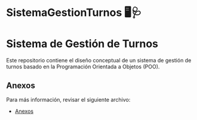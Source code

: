 # SistemaGestionTurnos 🖥️🩺
# Sistema de Gestión de Turnos  
Este repositorio contiene el diseño conceptual de un sistema de gestión de turnos basado en la Programación Orientada a Objetos (POO).  

## Anexos  
Para más información, revisar el siguiente archivo:  
- [Anexos](anexos.md)  
